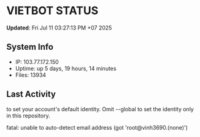 # VIETBOT STATUS
**Updated**: Fri Jul 11 03:27:13 PM +07 2025

## System Info
- IP: 103.77.172.150
- Uptime: up 5 days, 19 hours, 14 minutes
- Files: 13934

## Last Activity

to set your account's default identity.
Omit --global to set the identity only in this repository.

fatal: unable to auto-detect email address (got 'root@vinh3690.(none)')
